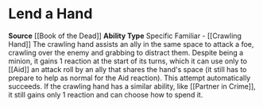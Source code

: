 ﻿---
ability_type: Specific Familiar - Crawling Hand
actions: null
frequency: null
id: '78'
name: Lend a Hand
rarity: Common
requirement: null
source: '[[DATABASE/source/Book of the Dead|Book of the Dead]]'
trait: null
type: Familiar Ability

---
# Lend a Hand

**Source** [[Book of the Dead]]
**Ability Type** Specific Familiar - [[Crawling Hand]]
The crawling hand assists an ally in the same space to attack a foe, crawling over the enemy and grabbing to distract them. Despite being a minion, it gains 1 reaction at the start of its turns, which it can use only to [[Aid]] an attack roll by an ally that shares the hand's space (it still has to prepare to help as normal for the Aid reaction). This attempt automatically succeeds. If the crawling hand has a similar ability, like [[Partner in Crime]], it still gains only 1 reaction and can choose how to spend it.